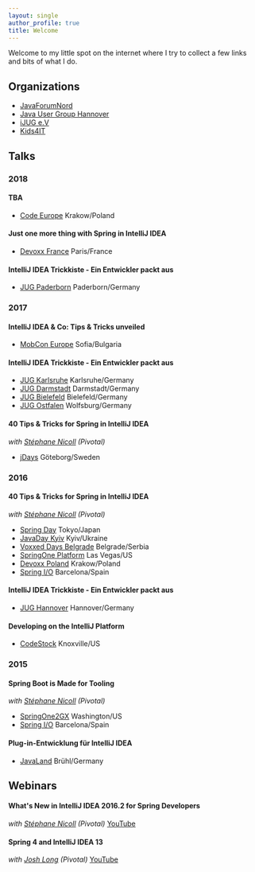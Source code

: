 ```yaml
---
layout: single
author_profile: true
title: Welcome
---
```


Welcome to my little spot on the internet where I try to collect a few links and bits of what I do.

## Organizations
* [JavaForumNord](http://javaforumnord.de)
* [Java User Group Hannover](http://www.jug-h.de)
* [iJUG e.V](http://ijug.eu/)
* [Kids4IT](https://www.kids4it.de/)


## Talks

### 2018

#### TBA
* [Code Europe](https://www.codeeurope.pl/en) Krakow/Poland

#### Just one more thing with Spring in IntelliJ IDEA
* [Devoxx France](http://devoxx.fr/) Paris/France

#### IntelliJ IDEA Trickkiste - Ein Entwickler packt aus
* [JUG Paderborn](https://jug-pb.gitlab.io/) Paderborn/Germany


### 2017

#### IntelliJ IDEA & Co: Tips & Tricks unveiled
* [MobCon Europe](https://mobcon.com/) Sofia/Bulgaria

#### IntelliJ IDEA Trickkiste - Ein Entwickler packt aus
* [JUG Karlsruhe](http://jug-karlsruhe.de/) Karlsruhe/Germany
* [JUG Darmstadt](https://www.jug-da.de/) Darmstadt/Germany
* [JUG Bielefeld](https://www.meetup.com/de-DE/Java-User-Group-Bielefeld/) Bielefeld/Germany
* [JUG Ostfalen](http://www.jug-ostfalen.de/) Wolfsburg/Germany

#### 40 Tips & Tricks for Spring in IntelliJ IDEA
_with [Stéphane Nicoll](http://twitter.com/snicoll) (Pivotal)_
* [jDays](http://www.jdays.se/) Göteborg/Sweden


### 2016

#### 40 Tips & Tricks for Spring in IntelliJ IDEA
_with [Stéphane Nicoll](http://twitter.com/snicoll) (Pivotal)_
* [Spring Day](http://springday2016.springframework.jp/) Tokyo/Japan
* [JavaDay Kyiv](http://javaday.org.ua/kyiv/) Kyiv/Ukraine
* [Voxxed Days Belgrade](http://belgrade.voxxeddays.com/) Belgrade/Serbia
* [SpringOne Platform](https://springoneplatform.io/) Las Vegas/US
* [Devoxx Poland](http://devoxx.pl/) Krakow/Poland
* [Spring I/O](http://springio.net) Barcelona/Spain

#### IntelliJ IDEA Trickkiste - Ein Entwickler packt aus
* [JUG Hannover](http://www.jug-h.de) Hannover/Germany

#### Developing on the IntelliJ Platform 
* [CodeStock](http://codestock.org/) Knoxville/US


### 2015

#### Spring Boot is Made for Tooling
_with [Stéphane Nicoll](http://twitter.com/snicoll) (Pivotal)_
* [SpringOne2GX](http://lanyrd.com/2015/springone-2gx/) Washington/US
* [Spring I/O](http://springio.net) Barcelona/Spain

#### Plug-in-Entwicklung für IntelliJ IDEA 
* [JavaLand](https://www.javaland.eu) Brühl/Germany


## Webinars

#### What's New in IntelliJ IDEA 2016.2 for Spring Developers
_with [Stéphane Nicoll](http://twitter.com/snicoll) (Pivotal)_
[YouTube](https://www.youtube.com/watch?v=Z9I59edQVuk)

#### Spring 4 and IntelliJ IDEA 13
_with [Josh Long](https://twitter.com/starbuxman) (Pivotal)_
[YouTube](https://www.youtube.com/watch?v=DOn1YS8Hx_Y)